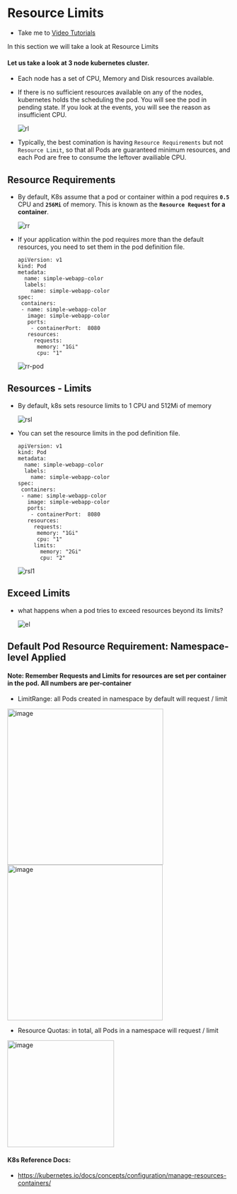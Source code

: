 # Resource Limits
  - Take me to [Video Tutorials](https://kodekloud.com/topic/resource-limits/)
  
In this section we will take a look at Resource Limits

#### Let us take a look at 3 node kubernetes cluster.
- Each node has a set of CPU, Memory and Disk resources available.
- If there is no sufficient resources available on any of the nodes, kubernetes holds the scheduling the pod. You will see the pod in pending state. If you look at the events, you will see the reason as insufficient CPU.
  
  ![rl](../../images/rl.PNG)

- Typically, the best comination is having `Resource Requirements` but not `Resource Limit`, so that all Pods are guaranteed minimum resources, and each Pod are free to consume the leftover availiable CPU.

## Resource Requirements
- By default, K8s assume that a pod or container within a pod requires **`0.5`** CPU and **`256Mi`** of memory. This is known as the **`Resource Request` for a container**.
  
  ![rr](../../images/rr.PNG)
  
- If your application within the pod requires more than the default resources, you need to set them in the pod definition file.

  ```
  apiVersion: v1
  kind: Pod
  metadata:
    name: simple-webapp-color
    labels:
      name: simple-webapp-color
  spec:
   containers:
   - name: simple-webapp-color
     image: simple-webapp-color
     ports:
      - containerPort:  8080
     resources:
       requests:
        memory: "1Gi"
        cpu: "1"
  ```
  ![rr-pod](../../images/rr-pod.PNG) 
   
## Resources - Limits
- By default, k8s sets resource limits to 1 CPU and 512Mi of memory
  
  ![rsl](../../images/rsl.PNG)
  
- You can set the resource limits in the pod definition file.
  
  ```
  apiVersion: v1
  kind: Pod
  metadata:
    name: simple-webapp-color
    labels:
      name: simple-webapp-color
  spec:
   containers:
   - name: simple-webapp-color
     image: simple-webapp-color
     ports:
      - containerPort:  8080
     resources:
       requests:
        memory: "1Gi"
        cpu: "1"
       limits:
         memory: "2Gi"
         cpu: "2"
  ```
  ![rsl1](../../images/rsl1.PNG)
  

  
## Exceed Limits
- what happens when a pod tries to exceed resources beyond its limits?

   ![el](../../images/el.PNG)
   
## Default Pod Resource Requirement: Namespace-level Applied
#### Note: Remember Requests and Limits for resources are set per container in the pod. All numbers are per-container
- LimitRange: all Pods created in namespace by default will request / limit
  
<img width="352" alt="image" src="https://github.com/GuanmingQiao/certified-kubernetes-administrator-course/assets/22064968/5df6f755-9a7b-45fc-b89d-98f8a7afdb2a">

<img width="351" alt="image" src="https://github.com/GuanmingQiao/certified-kubernetes-administrator-course/assets/22064968/c54f583c-b3c9-4b28-8f95-9c42aae33390">

- Resource Quotas: in total, all Pods in a namespace will request / limit

<img width="241" alt="image" src="https://github.com/GuanmingQiao/certified-kubernetes-administrator-course/assets/22064968/d45955f8-7ff0-4175-b359-083eb0f2f630">




#### K8s Reference Docs:
- https://kubernetes.io/docs/concepts/configuration/manage-resources-containers/
  
  
